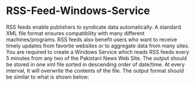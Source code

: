 # RSS-Feed-Windows-Service
RSS feeds enable publishers to syndicate data automatically. A standard XML file format ensures compatibility with many different machines/programs. RSS feeds also benefit users who want to receive timely updates from favorite websites or to aggregate data from many sites. You are required to create a Windows Service which reads RSS feeds every 5 minutes from any two of the Pakistani News Web Site. The output should be stored in one xml file sorted in descending order of date/time. At every interval, It will overwrite the contents of the file. 
The output format should be similar to what is shown below: 
<NewsItem> 
  <Title></Title> 
  <Description></Description> 
  <PublishedDate></PublishedDate> 
  <NewsChannel></NewsChannel> 
</NewsItem>

